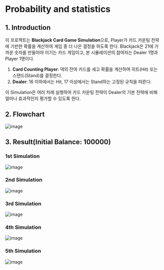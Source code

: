 # Probability and statistics
## 1. Introduction
이 프로젝트는 **Blackjack Card Game Simulation**으로, Player가 카드 카운팅 전략에 기반한 확률을 계산하여 게임 중 더 나은 결정을 하도록 한다. Blackjack은 21에 가까운 숫자를 만들어야 이기는 카드 게임이고, 본 시뮬레이션의 참여자는 Dealer 1명과 Player 1명이다.

1. **Card Counting Player**: 덱의 잔여 카드를 세고 확률을 계산하여 히트(Hit) 또는 스탠드(Stand)를 결정한다.
2. **Dealer**: 16 이하에서는 Hit, 17 이상에서는 Stand하는 고정된 규칙을 따른다.

이 Simulation은 여러 차례 실행하여 카드 카운팅 전략이 Dealer의 기본 전략에 비해 얼마나 효과적인지 평가할 수 있도록 한다.

## 2. Flowchart
![image](https://github.com/user-attachments/assets/949429c5-cbf5-4fe5-af71-0443e2fdfcb9)

## 3. Result(Initial Balance: 100000)
### 1st Simulation
![image](https://github.com/user-attachments/assets/59f9c320-3bb6-4d46-bb97-bcb03260f1c1)

### 2nd Simulation
![image](https://github.com/user-attachments/assets/c872dfa4-983d-4de1-beb0-b02d30c30a64)

### 3rd Simulation
![image](https://github.com/user-attachments/assets/f1ee6a66-c62e-49e3-913c-17afb2de4001)

### 4th Simulation
![image](https://github.com/user-attachments/assets/81881362-2557-4be6-a7de-1d0189c5bcfe)

### 5th Simulation
![image](https://github.com/user-attachments/assets/90bddd2f-fbc6-459f-9208-8c313a83def4)
